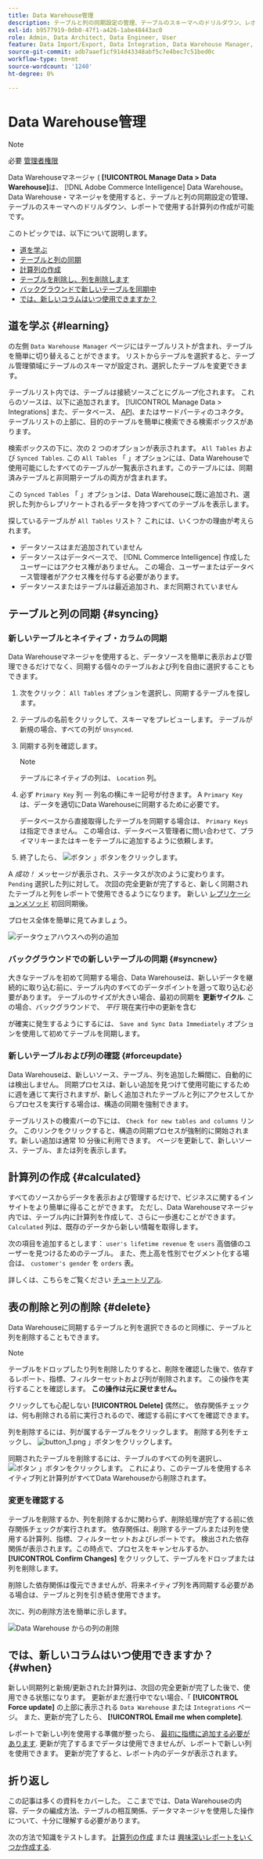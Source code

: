 ```yaml
---
title: Data Warehouse管理
description: テーブルと列の同期設定の管理、テーブルのスキーマへのドリルダウン、レポートで使用する計算列の作成方法を説明します。
exl-id: b9577919-0db0-47f1-a426-1abe48443ac0
role: Admin, Data Architect, Data Engineer, User
feature: Data Import/Export, Data Integration, Data Warehouse Manager, Commerce Tables
source-git-commit: adb7aaef1cf914d43348abf5c7e4bec7c51bed0c
workflow-type: tm+mt
source-wordcount: '1240'
ht-degree: 0%

---
```


# Data Warehouse管理

>[!NOTE]
>
>必要 [管理者権限](../../administrator/user-management/user-management.md)

Data Warehouseマネージャ ( **[!UICONTROL Manage Data > Data Warehouse]**&#x200B;は、 [!DNL Adobe Commerce Intelligence] Data Warehouse。 Data Warehouse・マネージャを使用すると、テーブルと列の同期設定の管理、テーブルのスキーマへのドリルダウン、レポートで使用する計算列の作成が可能です。

このトピックでは、以下について説明します。

* [道を学ぶ](#learning)
* [テーブルと列の同期](#syncing)
* [計算列の作成](#calculated)
* [テーブルを削除し、列を削除します](#delete)
* [バックグラウンドで新しいテーブルを同期中](#syncnew)
* [では、新しいコラムはいつ使用できますか？](#when)

## 道を学ぶ {#learning}

の左側 `Data Warehouse Manager` ページにはテーブルリストが含まれ、テーブルを簡単に切り替えることができます。 リストからテーブルを選択すると、テーブル管理領域にテーブルのスキーマが設定され、選択したテーブルを変更できます。

テーブルリスト内では、テーブルは接続ソースごとにグループ化されます。 これらのソースは、以下に追加されます。 [!UICONTROL Manage Data > Integrations] また、データベース、 [API](https://developer.adobe.com/commerce/services/reporting/)、またはサードパーティのコネクタ。 テーブルリストの上部に、目的のテーブルを簡単に検索できる検索ボックスがあります。

検索ボックスの下に、次の 2 つのオプションが表示されます。 `All Tables` および `Synced Tables`. この `All Tables` 「 」オプションには、Data Warehouseで使用可能にしたすべてのテーブルが一覧表示されます。このテーブルには、同期済みテーブルと非同期テーブルの両方が含まれます。

この `Synced Tables` 「 」オプションは、Data Warehouseに既に追加され、選択した列からレプリケートされるデータを持つすべてのテーブルを表示します。

探しているテーブルが `All Tables` リスト？ これには、いくつかの理由が考えられます。

* データソースはまだ追加されていません
* データソースはデータベースで、 [!DNL Commerce Intelligence] 作成したユーザーにはアクセス権がありません。 この場合、ユーザーまたはデータベース管理者がアクセス権を付与する必要があります。
* データソースまたはテーブルは最近追加され、まだ同期されていません

## テーブルと列の同期 {#syncing}

### 新しいテーブルとネイティブ・カラムの同期

Data Warehouseマネージャを使用すると、データソースを簡単に表示および管理できるだけでなく、同期する個々のテーブルおよび列を自由に選択することもできます。

1. 次をクリック： `All Tables` オプションを選択し、同期するテーブルを探します。
1. テーブルの名前をクリックして、スキーマをプレビューします。 テーブルが新規の場合、すべての列が `Unsynced`.
1. 同期する列を確認します。

   >[!NOTE]
   >
   >テーブルにネイティブの列は、 `Location` 列。

1. 必ず `Primary Key` 列 — 列名の横にキー記号が付きます。 A `Primary Key` は、データを適切にData Warehouseに同期するために必要です。

   データベースから直接取得したテーブルを同期する場合は、 `Primary Keys` は指定できません。 この場合は、データベース管理者に問い合わせて、プライマリキーまたはキーをテーブルに追加するように依頼します。
1. 終了したら、 ![ボタン](../../assets/button.png) 」ボタンをクリックします。

A *成功！* メッセージが表示され、ステータスが次のように変わります。 `Pending` 選択した列に対して。 次回の完全更新が完了すると、新しく同期されたテーブルと列をレポートで使用できるようになります。 新しい [レプリケーションメソッド](./cfg-replication-methods.md) 初回同期後。

プロセス全体を簡単に見てみましょう。

![データウェアハウスへの列の追加](../../assets/DW_sync.gif)

### バックグラウンドでの新しいテーブルの同期 {#syncnew}

大きなテーブルを初めて同期する場合、Data Warehouseは、新しいデータを継続的に取り込む前に、テーブル内のすべてのデータポイントを遡って取り込む必要があります。 テーブルのサイズが大きい場合、最初の同期を **更新サイクル**. この場合、バックグラウンドで、 *平行* 現在実行中の更新を含む

が確実に発生するようにするには、 `Save and Sync Data Immediately` オプションを使用して初めてテーブルを同期します。

### 新しいテーブルおよび列の確認 {#forceupdate}

Data Warehouseは、新しいソース、テーブル、列を追加した瞬間に、自動的には検出しません。 同期プロセスは、新しい追加を見つけて使用可能にするために週を通じて実行されますが、新しく追加されたテーブルと列にアクセスしてからプロセスを実行する場合は、構造の同期を強制できます。

テーブルリストの検索バーの下には、 `Check for new tables and columns` リンク。 このリンクをクリックすると、構造の同期プロセスが強制的に開始されます。新しい追加は通常 10 分後に利用できます。 ページを更新して、新しいソース、テーブル、または列を表示します。

## 計算列の作成 {#calculated}

すべてのソースからデータを表示および管理するだけで、ビジネスに関するインサイトをより簡単に得ることができます。 ただし、Data Warehouseマネージャ内では、テーブル内に計算列を作成して、さらに一歩進むことができます。 `Calculated` 列は、既存のデータから新しい情報を取得します。

次の項目を追加するとします： `user's lifetime revenue` を `users` 高価値のユーザーを見つけるためのテーブル。 また、売上高を性別でセグメント化する場合は、 `customer's gender` を `orders` 表。

詳しくは、こちらをご覧ください [チュートリアル](../../data-analyst/data-warehouse-mgr/creating-calculated-columns.md).

## 表の削除と列の削除 {#delete}

Data Warehouseに同期するテーブルと列を選択できるのと同様に、テーブルと列を削除することもできます。

>[!NOTE]
>
>テーブルをドロップしたり列を削除したりすると、削除を確認した後で、依存するレポート、指標、フィルターセットおよび列が削除されます。 この操作を実行することを確認します。 **この操作は元に戻せません。**

クリックしても心配しない **[!UICONTROL Delete]** 偶然に。 依存関係チェックは、何も削除される前に実行されるので、確認する前にすべてを確認できます。

列を削除するには、列が属するテーブルをクリックします。 削除する列をチェックし、 ![button\_1.png](../../assets/button_1.png) 」ボタンをクリックします。

同期されたテーブルを削除するには、テーブルのすべての列を選択し、 ![ボタン](../../assets/button_1.png) 」ボタンをクリックします。 これにより、このテーブルを使用するネイティブ列と計算列がすべてData Warehouseから削除されます。

### 変更を確認する

テーブルを削除するか、列を削除するかに関わらず、削除処理が完了する前に依存関係チェックが実行されます。 依存関係は、削除するテーブルまたは列を使用する計算列、指標、フィルターセットおよびレポートです。 検出された依存関係が表示されます。この時点で、プロセスをキャンセルするか、 **[!UICONTROL Confirm Changes]** をクリックして、テーブルをドロップまたは列を削除します。

削除した依存関係は復元できませんが、将来ネイティブ列を再同期する必要がある場合は、テーブルと列を引き続き使用できます。

次に、列の削除方法を簡単に示します。

![Data Warehouse からの列の削除](../../assets/DW_delete.gif)

## では、新しいコラムはいつ使用できますか？ {#when}

新しい同期列と新規/更新された計算列は、次回の完全更新が完了した後で、使用できる状態になります。 更新がまだ進行中でない場合、「 **[!UICONTROL Force update]** の上部に表示される `Data Warehouse` または `Integrations` ページ。 また、更新が完了したら、 **[!UICONTROL Email me when complete]**.

レポートで新しい列を使用する準備が整ったら、 [最初に指標に追加する必要があります](../data-warehouse-mgr/manage-data-dimensions-metrics.md). 更新が完了するまでデータは使用できませんが、レポートで新しい列を使用できます。 更新が完了すると、レポート内のデータが表示されます。

## 折り返し

この記事は多くの資料をカバーした。 ここまででは、Data Warehouseの内容、データの編成方法、テーブルの相互関係、データマネージャを使用した操作について、十分に理解する必要があります。

次の方法で知識をテストします。 [計算列の作成](../data-warehouse-mgr/creating-calculated-columns.md) または [興味深いレポートをいくつか作成する](../../tutorials/using-visual-report-builder.md).
